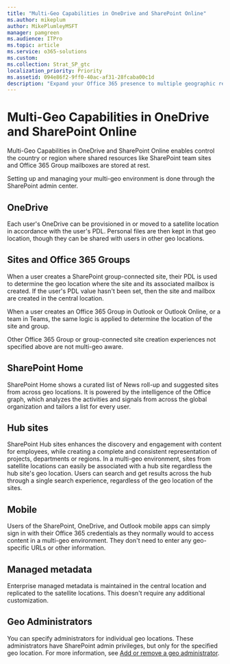 ```yaml
---
title: "Multi-Geo Capabilities in OneDrive and SharePoint Online"
ms.author: mikeplum
author: MikePlumleyMSFT
manager: pamgreen
ms.audience: ITPro
ms.topic: article
ms.service: o365-solutions
ms.custom: 
ms.collection: Strat_SP_gtc
localization_priority: Priority
ms.assetid: 094e86f2-9ff0-40ac-af31-28fcaba00c1d
description: "Expand your Office 365 presence to multiple geographic regions with multi-geo capabilities in OneDrive and SharePoint Online."
---
```


# Multi-Geo Capabilities in OneDrive and SharePoint Online

Multi-Geo Capabilities in OneDrive and SharePoint Online enables control the country or region where shared resources like SharePoint team sites and Office 365 Group mailboxes are stored at rest.

Setting up and managing your multi-geo environment is done through the SharePoint admin center.

## OneDrive

Each user's OneDrive can be provisioned in or moved to a satellite location in accordance with the user's PDL. Personal files are then kept in that geo location, though they can be shared with users in other geo locations.

## Sites and Office 365 Groups

When a user creates a SharePoint group-connected site, their PDL is used to determine the geo location where the site and its associated mailbox is created. If the user's PDL value hasn't been set, then the site and mailbox are created in the central location.

When a user creates an Office 365 Group in Outlook or Outlook Online, or a team in Teams, the same logic is applied to determine the location of the site and group.

Other Office 365 Group or group-connected site creation experiences not specified above are not multi-geo aware.

## SharePoint Home

SharePoint Home shows a curated list of News roll-up and suggested sites from across geo locations. It is powered by the intelligence of the Office graph, which analyzes the activities and signals from across the global organization and tailors a list for every user.

## Hub sites

SharePoint Hub sites enhances the discovery and engagement with content for employees, while creating a complete and consistent representation of projects, departments or regions. In a multi-geo environment, sites from satellite locations can easily be associated with a hub site regardless the hub site's geo location. Users can search and get results across the hub through a single search experience, regardless of the geo location of the sites.

## Mobile

Users of the SharePoint, OneDrive, and Outlook mobile apps can simply sign in with their Office 365 credentials as they normally would to access content in a multi-geo environment. They don't need to enter any geo-specific URLs or other information.

## Managed metadata

Enterprise managed metadata is maintained in the central location and replicated to the satellite locations. This doesn't require any additional customization.

## Geo Administrators

You can specify administrators for individual geo locations. These administrators have SharePoint admin privileges, but only for the specified geo location. For more information, see [Add or remove a geo administrator](add-a-sharepoint-geo-admin.md).
